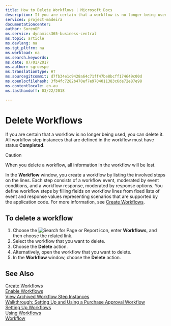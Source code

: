```yaml
---
title: How to Delete Workflows | Microsoft Docs
description: If you are certain that a workflow is no longer being used, you can delete it. All workflow step instances that are defined in the workflow must have status **Completed**.
services: project-madeira
documentationcenter: 
author: SorenGP
ms.service: dynamics365-business-central
ms.topic: article
ms.devlang: na
ms.tgt_pltfrm: na
ms.workload: na
ms.search.keywords: 
ms.date: 07/01/2017
ms.author: sgroespe
ms.translationtype: HT
ms.sourcegitcommit: d7fb34e1c9428a64c71ff47be8bcff174649c00d
ms.openlocfilehash: 3fb4fc7282b470ef7e9704011383c6de72e87e98
ms.contentlocale: en-au
ms.lasthandoff: 03/22/2018

---
```

# <a name="delete-workflows"></a>Delete Workflows
If you are certain that a workflow is no longer being used, you can delete it. All workflow step instances that are defined in the workflow must have status **Completed**.  

> [!CAUTION]  
>  When you delete a workflow, all information in the workflow will be lost.  

 In the **Workflow** window, you create a workflow by listing the involved steps on the lines. Each step consists of a workflow event, moderated by event conditions, and a workflow response, moderated by response options. You define workflow steps by filling fields on workflow lines from fixed lists of event and response values representing scenarios that are supported by the application code. For more information, see [Create Workflows](across-how-to-create-workflows.md).  

## <a name="to-delete-a-workflow"></a>To delete a workflow  
1.  Choose the ![Search for Page or Report](media/ui-search/search_small.png "Search for Page or Report icon") icon, enter **Workflows**, and then choose the related link.  
2.  Select the workflow that you want to delete.  
3.  Choose the **Delete** action.  
4.  Alternatively, open the workflow that you want to delete.  
5.  In the **Workflow** window, choose the **Delete** action.  

## <a name="see-also"></a>See Also  
 [Create Workflows](across-how-to-create-workflows.md)   
 [Enable Workflows](across-how-to-enable-workflows.md)   
 [View Archived Workflow Step Instances](across-how-to-view-archived-workflow-step-instances.md)   
 [Walkthrough: Setting Up and Using a Purchase Approval Workflow](walkthrough-setting-up-and-using-a-purchase-approval-workflow.md)   
 [Setting Up Workflows](across-set-up-workflows.md)   
 [Using Workflows](across-use-workflows.md)   
 [Workflow](across-workflow.md)   

